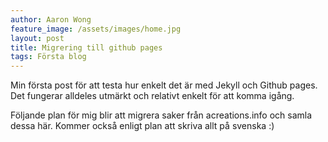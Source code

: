 ```yaml
---
author: Aaron Wong
feature_image: /assets/images/home.jpg
layout: post
title: Migrering till github pages
tags: Första blog
---
```

Min första post för att testa hur enkelt det är med Jekyll och Github pages. Det fungerar alldeles utmärkt och relativt enkelt för att komma igång.

Följande plan för mig blir att migrera saker från acreations.info och samla dessa här. Kommer också enligt plan att skriva allt på svenska :)